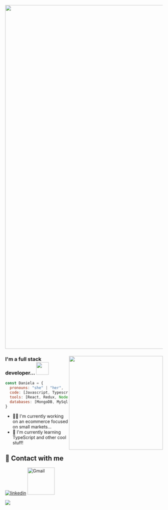 <p align="center">
  <img alig src="https://i.postimg.cc/W4RX8TMw/banner.gif" width="1100"/>
</p>

 

### <img align='right' width="300" src="https://camo.githubusercontent.com/f8602c41edfdde9881ec3b82ffb22faebd3e8437ea05e0dd85eec4584eb11174/68747470733a2f2f6d656469612e67697068792e636f6d2f6d656469612f336f68733442536163464b493741373137792f67697068792e676966"/> I'm a full stack developer... <img src="https://media.giphy.com/media/mGcNjsfWAjY5AEZNw6/giphy.gif" width="40"></h2>


```javascript
const Daniela = {
  pronouns: "she" | "her",
  code: [Javascript, Typescript, HTML, CSS],
  tools: [React, Redux, Node, Express, Bootstrap, Heroku],
  databases: [MongoDB, MySql, SQLite, PostgreSQL]
}
```
- 👩‍💻 I'm currently working on an ecommerce focused on small markets...
- 🧠 I'm currently learning TypeScript and other cool stuff!


## 🔗 Contact with me
[![linkedin](https://img.shields.io/badge/linkedin-0A66C2?style=for-the-badge&logo=linkedin&logoColor=white)](https://www.linkedin.com/in/danielabedoya04/)
<a target="_blank" href="mailto:danielapoveda75@gmail.com">
  <img align="rigth" alt="Gmail" width="87px" src="https://img.shields.io/badge/Gmail-D14836?style=for-the-badge&logo=gmail&logoColor=white" />
</a>

![](https://komarev.com/ghpvc/?username=dbedoya04&label=PROFILE+VIEWS&color=blueviolet)

